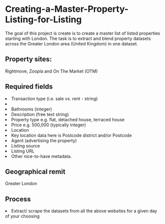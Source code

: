 # Creating-a-Master-Property-Listing-for-Listing
The goal of this project is create is to create a master list of listed properties starting with London. The task is to extract and blend property datasets across the Greater London area (United Kingdom) in one dataset.
## Property sites: 
Rightmove, Zoopla and On The Market (OTM)
## Required fields
<li>Transaction type (i.e. sale vs. rent - string)</li><li><Bedrooms (integer)</li>
<li>Bathrooms (integer)</li>
<li>Description (free text string)</li>
<li>Property type e.g. flat, detached house, terraced house</li>
<li>Price e.g. 500,000 (typically integer)</li>
<li>Location</li>
<li>Key location data here is Postcode district and/or Postcode</li>
<li>Agent (advertising the property)</li>
<li>Listing source</li>
<li>Listing URL</li>
<li>Other nice-to-have metadata.</li>

## Geographical remit
Greater London

## Process
<li>Extract/ scrape the datasets from all the above websites for a given day of your choosing</li>
